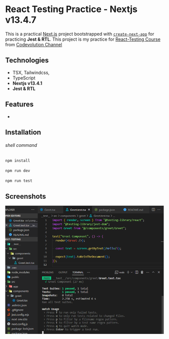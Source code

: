 # React Testing Practice - Nextjs v13.4.7

This is a practical [Next.js](https://nextjs.org/) project bootstrapped with [`create-next-app`](https://github.com/vercel/next.js/tree/canary/packages/create-next-app) for practicing **Jest & RTL**. This project is my practice for [React-Testing Course](https://www.youtube.com/watch?v=T2sv8jXoP4s&list=PLC3y8-rFHvwirqe1KHFCHJ0RqNuN61SJd) from [Codevolution Channel](https://www.youtube.com/@Codevolution/)

## Technologies

- TSX, Tailwindcss,
- TypeScript
- **Nextjs v13.4.1**
- **Jest & RTL**

## Features

-

## Installation

###### shell command

```shell
npm install

npm run dev

npm run test
```

## Screenshots

![Cover](./public/cover.png)
